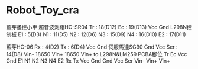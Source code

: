 # Robot_Toy_cra
藍芽遙控小車
超音波測距HC-SR04
Tr : 18(D12)
Ec : 19(D13)
Vcc
Gnd
L298N控制板
E1 : 5(D3)
N1 : 11(D5)
N2 : 12(D6)
N3 : 15(D9)
N4 : 16(D10)
E2 : 17(D11)

藍芽HC-06
Rx : 4(D2)
Tx : 6(D4)
Vcc
Gnd
伺服馬達SG90
Gnd
Vcc
Ser : 14(D8)
Vin- 18650
Vin+ 18650
Vin+ to L298N&LM259
PCBA腳位
Tr   Ec   Vcc  Gnd  E1   N1   N2   N3   N4   E2
Rx   Tx   Vcc  Gnd  Gnd  Vcc  Ser  Vin- Vin+ Vin+
